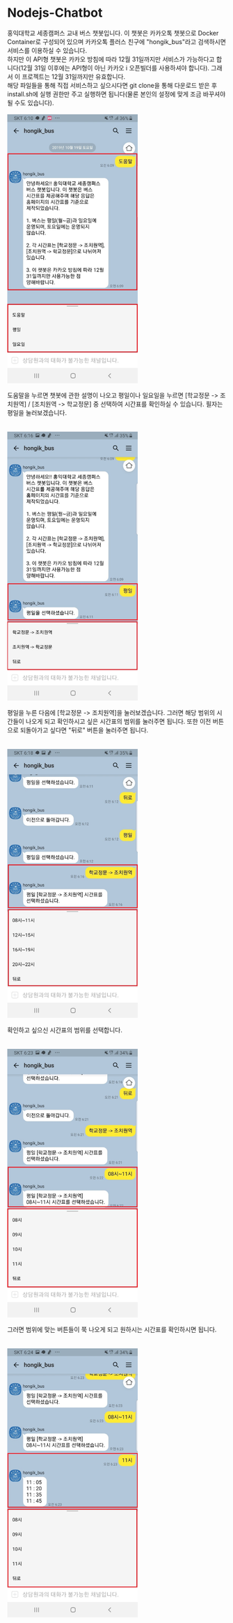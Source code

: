 # Nodejs-Chatbot

홍익대학교 세종캠퍼스 교내 버스 챗봇입니다. 이 챗봇은 카카오톡 챗봇으로 Docker Container로 구성되어 있으며 카카오톡 플러스 친구에 "hongik_bus"라고 검색하시면 서비스를 이용하실 수 있습니다. <br>하지만 이 API형 챗봇은 카카오 방침에 따라 12월 31일까지만 서비스가 가능하다고 합니다(12월 31일 이후에는 API형이 아닌 카카오 i 오픈빌더를 사용하셔야 합니다). 그래서 이 프로젝트는 12월 31일까지만 유효합니다. <br>해당 파일들을 통해 직접 서비스하고 싶으시다면 git clone을 통해 다운로드 받은 후 install.sh에 실행 권한만 주고 실행하면 됩니다(물론 본인의 설정에 맞게 조금 바꾸셔야 될 수도 있습니다). <br><br>
<img src="https://github.com/P00HP00H/P00HP00H.github.io/blob/master/img/hello1/19.jpg?raw=true" width="300px">

도움말을 누르면 챗봇에 관한 설명이 나오고 평일이나 일요일을 누르면 [학교정문 -> 조치원역] / [조치원역 -> 학교정문] 중 선택하여 시간표를 확인하실 수 있습니다. 필자는 평일을 눌러보겠습니다.<br><br><br>
<img src="https://github.com/P00HP00H/P00HP00H.github.io/blob/master/img/hello1/20.jpg?raw=true" width="300px">

평일을 누른 다음에 [학교정문 -> 조치원역]을 눌러보겠습니다. 그러면 해당 범위의 시간들이 나오게 되고 확인하시고 싶은 시간표의 범위를 눌러주면 됩니다. 또한 이전 버튼으로 되돌아가고 싶다면 "뒤로" 버튼을 눌러주면 됩니다.<br><br><br>
<img src="https://github.com/P00HP00H/P00HP00H.github.io/blob/master/img/hello1/21.jpg?raw=true" width="300px">

확인하고 싶으신 시간표의 범위를 선택합니다.<br><br><br>
<img src="https://github.com/P00HP00H/P00HP00H.github.io/blob/master/img/hello1/22.jpg?raw=true" width="300px">

그러면 범위에 맞는 버튼들이 쭉 나오게 되고 원하시는 시간표를 확인하시면 됩니다.<br><br><br>
<img src="https://github.com/P00HP00H/P00HP00H.github.io/blob/master/img/hello1/23.jpg?raw=true" width="300px">
